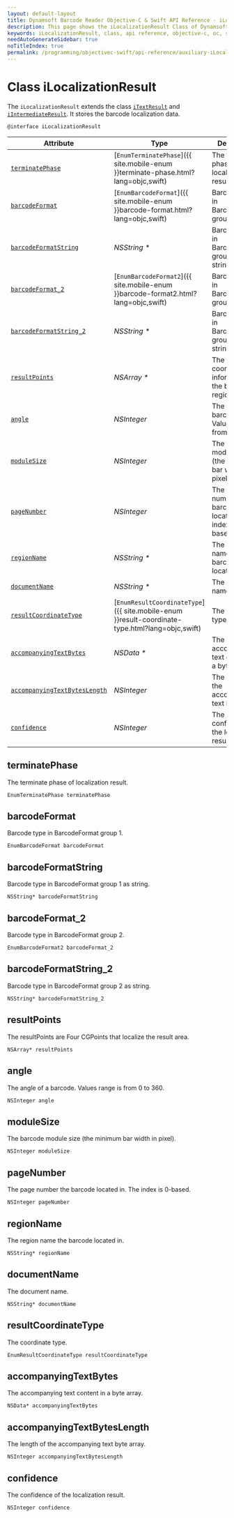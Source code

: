 ```yaml
---
layout: default-layout
title: Dynamsoft Barcode Reader Objective-C & Swift API Reference - iLocalizationResult Class
description: This page shows the iLocalizationResult Class of Dynamsoft Barcode Reader for iOS SDK.
keywords: iLocalizationResult, class, api reference, objective-c, oc, swift
needAutoGenerateSidebar: true
noTitleIndex: true
permalink: /programming/objectivec-swift/api-reference/auxiliary-iLocalizationResult.html
---
```



# Class iLocalizationResult

The `iLocalizationResult` extends the class [`iTextResult`](auxiliary-iTextResult.md) and [`iIntermediateResult`](auxiliary-iIntermediateResult.md). It stores the barcode localization data.

```objc
@interface iLocalizationResult
```  

| Attribute | Type | Description |
|---------- | ---- | ----------- |
| [`terminatePhase`](#terminatephase) | [`EnumTerminatePhase`]({{ site.mobile-enum }}terminate-phase.html?lang=objc,swift) | The terminate phase of localization result. |
| [`barcodeFormat`](#barcodeformat) | [`EnumBarcodeFormat`]({{ site.mobile-enum }}barcode-format.html?lang=objc,swift) | Barcode type in BarcodeFormat group 1. |
| [`barcodeFormatString`](#barcodeformatstring) | *NSString \** | Barcode type in BarcodeFormat group 1 as string. |
| [`barcodeFormat_2`](#barcodeformat_2 ) | [`EnumBarcodeFormat2`]({{ site.mobile-enum }}barcode-format2.html?lang=objc,swift) | Barcode type in BarcodeFormat group 2. |
| [`barcodeFormatString_2`](#barcodeformatstring_2) | *NSString \** | Barcode type in BarcodeFormat group 2 as string. |
| [`resultPoints`](#resultpoints) | *NSArray \** | The vertices coordinates information of the barcode region. |
| [`angle`](#angle) | *NSInteger* | The angle of a barcode. Values range is from 0 to 360. |
| [`moduleSize`](#modulesize) | *NSInteger* | The barcode module size (the minimum bar width in pixel). |
| [`pageNumber`](#pagenumber) | *NSInteger* | The page number the barcode located in. The index is 0-based. |
| [`regionName`](#regionname) | *NSString \** | The region name the barcode located in. |
| [`documentName`](#documentname)| *NSString \** | The document name. |
| [`resultCoordinateType`](#resultcoordinatetype) | [`EnumResultCoordinateType`]({{ site.mobile-enum }}result-coordinate-type.html?lang=objc,swift) | The coordinate type. |
| [`accompanyingTextBytes`](#accompanyingtextbytes) | *NSData \** | The accompanying text content in a byte array. |
| [`accompanyingTextBytesLength`](#accompanyingtextbyteslength) | *NSInteger* | The length of the accompanying text byte array. |
| [`confidence`](#confidence) | *NSInteger* | The confidence of the localization result. |

## terminatePhase

The terminate phase of localization result.

```objc
EnumTerminatePhase terminatePhase
```

## barcodeFormat

Barcode type in BarcodeFormat group 1.

```objc
EnumBarcodeFormat barcodeFormat
```

## barcodeFormatString

Barcode type in BarcodeFormat group 1 as string.

```objc
NSString* barcodeFormatString
```

## barcodeFormat_2

Barcode type in BarcodeFormat group 2.

```objc
EnumBarcodeFormat2 barcodeFormat_2
```

## barcodeFormatString_2

Barcode type in BarcodeFormat group 2 as string.

```objc
NSString* barcodeFormatString_2
```

## resultPoints

The resultPoints are Four CGPoints that localize the result area.

```objc
NSArray* resultPoints
```

## angle

The angle of a barcode. Values range is from 0 to 360.

```objc
NSInteger angle
```

## moduleSize

The barcode module size (the minimum bar width in pixel).

```objc
NSInteger moduleSize
```

## pageNumber

The page number the barcode located in. The index is 0-based.

```objc
NSInteger pageNumber
```

## regionName

The region name the barcode located in.

```objc
NSString* regionName
```

## documentName

The document name.

```objc
NSString* documentName
```

## resultCoordinateType

The coordinate type.

```objc
EnumResultCoordinateType resultCoordinateType
```

## accompanyingTextBytes

The accompanying text content in a byte array.

```objc
NSData* accompanyingTextBytes
```

## accompanyingTextBytesLength

The length of the accompanying text byte array.

```objc
NSInteger accompanyingTextBytesLength
```

## confidence

The confidence of the localization result.

```objc
NSInteger confidence
```
